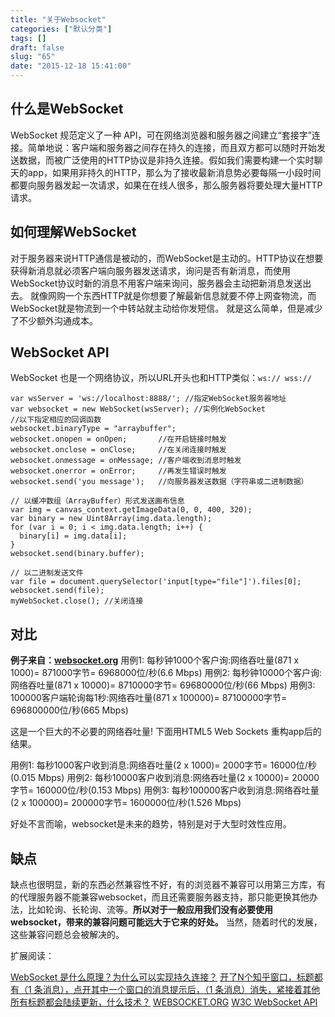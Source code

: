 ```yaml
---
title: "关于Websocket"
categories: ["默认分类"]
tags: []
draft: false
slug: "65"
date: "2015-12-18 15:41:00"
---
```


什么是WebSocket
------------

WebSocket 规范定义了一种 API，可在网络浏览器和服务器之间建立“套接字”连接。简单地说：客户端和服务器之间存在持久的连接，而且双方都可以随时开始发送数据，而被广泛使用的HTTP协议是非持久连接。假如我们需要构建一个实时聊天的app，如果用非持久的HTTP，那么为了接收最新消息势必要每隔一小段时间都要向服务器发起一次请求，如果在在线人很多，那么服务器将要处理大量HTTP请求。

如何理解WebSocket
-------------
对于服务器来说HTTP通信是被动的，而WebSocket是主动的。HTTP协议在想要获得新消息就必须客户端向服务器发送请求，询问是否有新消息，而使用WebSocket协议时新的消息不用客户端来询问，服务器会主动把新消息发送出去。
就像网购一个东西HTTP就是你想要了解最新信息就要不停上网查物流，而WebSocket就是物流到一个中转站就主动给你发短信。
就是这么简单，但是减少了不少额外沟通成本。

WebSocket API
-------------

WebSocket 也是一个网络协议，所以URL开头也和HTTP类似：`ws:// wss://`

    var wsServer = 'ws://localhost:8888/'; //指定WebSocket服务器地址
    var websocket = new WebSocket(wsServer); //实例化WebSocket
    //以下指定相应的回调函数
    websocket.binaryType = "arraybuffer";
    websocket.onopen = onOpen;       //在开启链接时触发
    websocket.onclose = onClose;     //在关闭连接时触发
    websocket.onmessage = onMessage; //客户端收到消息时触发
    websocket.onerror = onError;     //再发生错误时触发
    websocket.send('you message');   //向服务器发送数据（字符串或二进制数据）
    
    // 以缓冲数组（ArrayBuffer）形式发送画布信息
    var img = canvas_context.getImageData(0, 0, 400, 320);
    var binary = new Uint8Array(img.data.length);
    for (var i = 0; i < img.data.length; i++) {
      binary[i] = img.data[i];
    }
    websocket.send(binary.buffer);
    
    // 以二进制发送文件
    var file = document.querySelector('input[type="file"]').files[0];
    websocket.send(file);
    myWebSocket.close(); //关闭连接


**对比**
------

**例子来自：[websocket.org][1]**
用例1: 每秒钟1000个客户询:网络吞吐量(871 x 1000)= 871000字节= 6968000位/秒(6.6 Mbps)
用例2: 每秒钟10000个客户询:网络吞吐量(871 x 10000)= 8710000字节= 69680000位/秒(66 Mbps)
用例3: 100000客户端轮询每1秒:网络吞吐量(871 x 100000)= 87100000字节= 696800000位/秒(665 Mbps)

这是一个巨大的不必要的网络吞吐量! 下面用HTML5 Web Sockets 重构app后的结果。

用例1: 每秒1000客户收到消息:网络吞吐量(2 x 1000)= 2000字节= 16000位/秒(0.015 Mbps)
用例2: 每秒10000客户收到消息:网络吞吐量(2 x 10000)= 20000字节= 160000位/秒(0.153 Mbps)
用例3: 每秒100000客户收到消息:网络吞吐量(2 x 100000)= 200000字节= 1600000位/秒(1.526 Mbps)

好处不言而喻，websocket是未来的趋势，特别是对于大型时效性应用。

**缺点**
------

缺点也很明显，新的东西必然兼容性不好，有的浏览器不兼容可以用第三方库，有的代理服务器不能兼容websocket，而且还需要服务器支持，那只能更换其他办法，比如轮询、长轮询、流等。**所以对于一般应用我们没有必要使用websocket，带来的兼容问题可能远大于它来的好处。**
当然，随着时代的发展，这些兼容问题总会被解决的。

扩展阅读：

[WebSocket 是什么原理？为什么可以实现持久连接？][2]
[开了N个知乎窗口，标题都有（1 条消息），点开其中一个窗口的消息提示后，（1 条消息）消失，紧接着其他所有标题都会陆续更新，什么技术？][3]
[WEBSOCKET.ORG][4]
[W3C WebSocket API][5]


  [1]: http://www.websocket.org/quantum.html
  [2]: https://www.zhihu.com/question/20215561
  [3]: https://www.zhihu.com/question/20806765
  [4]: http://www.websocket.org/index.html
  [5]: http://www.w3.org/TR/2012/WD-websockets-20120524/
